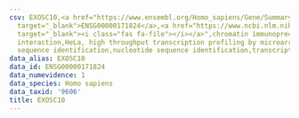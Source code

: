 ```yaml
---
csv: EXOSC10,<a href="https://www.ensembl.org/Homo_sapiens/Gene/Summary?db=core;g=ENSG00000171824"
  target="_blank">ENSG00000171824</a>,<a href="https://www.ncbi.nlm.nih.gov/pubmed/17216044"
  target="_blank"><i class="fas fa-file"></i></a>",chromatin immunoprecipitation assay,direct
  interaction,HeLa, high throughput transcription profiling by microarray,nucleotide
  sequence identification,nucleotide sequence identification,transcriptional regulation,
data_alias: EXOSC10
data_id: ENSG00000171824
data_numevidence: 1
data_species: Homo sapiens
data_taxid: '9606'
title: EXOSC10
---
```


